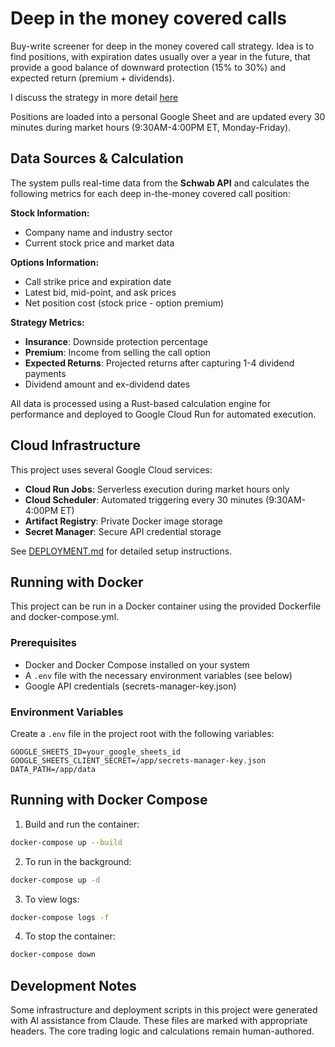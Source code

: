 # Deep in the money covered calls

Buy-write screener for deep in the money covered call strategy. Idea is to find
positions, with expiration dates usually over a year in the future, that provide a good
balance of downward protection (15% to 30%) and expected return (premium + dividends).

I discuss the strategy in more detail [here](https://www.oliver.dev/posts/2025/05/options-screener-part-i.html)

Positions are loaded into a personal Google Sheet and are updated every 30 minutes during market hours (9:30AM-4:00PM ET, Monday-Friday).

## Data Sources & Calculation

The system pulls real-time data from the **Schwab API** and calculates the following metrics for each deep in-the-money covered call position:

**Stock Information:**
* Company name and industry sector
* Current stock price and market data

**Options Information:**
* Call strike price and expiration date
* Latest bid, mid-point, and ask prices
* Net position cost (stock price - option premium)

**Strategy Metrics:**
* **Insurance**: Downside protection percentage
* **Premium**: Income from selling the call option
* **Expected Returns**: Projected returns after capturing 1-4 dividend payments
* Dividend amount and ex-dividend dates

All data is processed using a Rust-based calculation engine for performance and deployed to Google Cloud Run for automated execution.

## Cloud Infrastructure

This project uses several Google Cloud services:
- **Cloud Run Jobs**: Serverless execution during market hours only
- **Cloud Scheduler**: Automated triggering every 30 minutes (9:30AM-4:00PM ET)
- **Artifact Registry**: Private Docker image storage
- **Secret Manager**: Secure API credential storage

See [DEPLOYMENT.md](DEPLOYMENT.md) for detailed setup instructions.

## Running with Docker

This project can be run in a Docker container using the provided Dockerfile and docker-compose.yml.

### Prerequisites

- Docker and Docker Compose installed on your system
- A `.env` file with the necessary environment variables (see below)
- Google API credentials (secrets-manager-key.json)

### Environment Variables

Create a `.env` file in the project root with the following variables:

```
GOOGLE_SHEETS_ID=your_google_sheets_id
GOOGLE_SHEETS_CLIENT_SECRET=/app/secrets-manager-key.json
DATA_PATH=/app/data
```

## Running with Docker Compose

1. Build and run the container:

```bash
docker-compose up --build
```

2. To run in the background:

```bash
docker-compose up -d
```

3. To view logs:

```bash
docker-compose logs -f
```

4. To stop the container:

```bash
docker-compose down
```

## Development Notes

Some infrastructure and deployment scripts in this project were generated with AI assistance from Claude. These files are marked with appropriate headers. The core trading logic and calculations remain human-authored.
